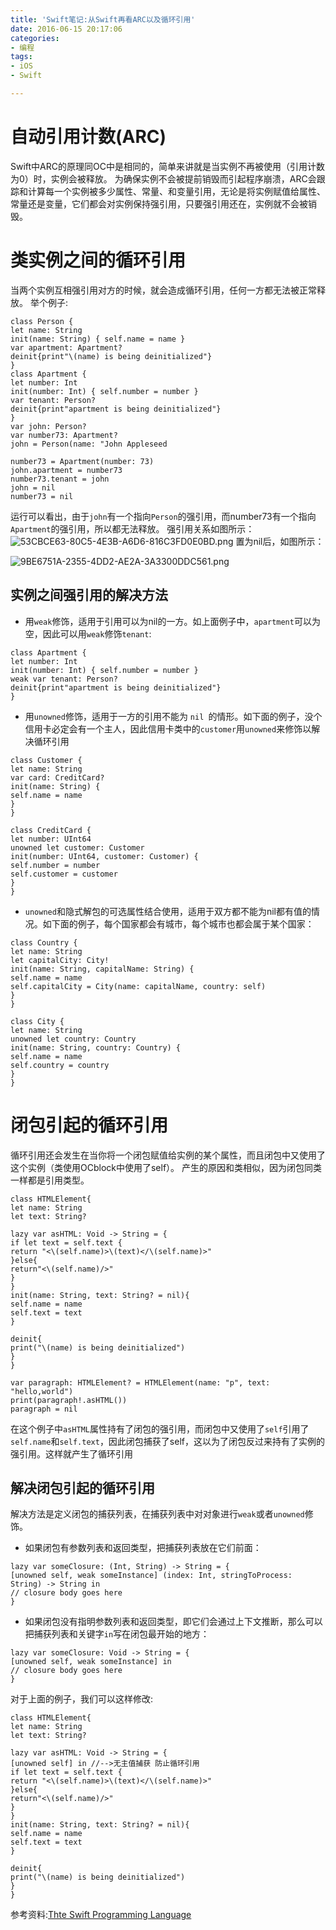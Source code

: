 ```yaml
---
title: 'Swift笔记:从Swift再看ARC以及循环引用'
date: 2016-06-15 20:17:06
categories:
- 编程
tags:
- iOS
- Swift

---
```

# 自动引用计数(ARC)
Swift中ARC的原理同OC中是相同的，简单来讲就是当实例不再被使用（引用计数为0）时，实例会被释放。
为确保实例不会被提前销毁而引起程序崩溃，ARC会跟踪和计算每一个实例被多少属性、常量、和变量引用，无论是将实例赋值给属性、常量还是变量，它们都会对实例保持强引用，只要强引用还在，实例就不会被销毁。
<!-- more -->
# 类实例之间的循环引用
当两个实例互相强引用对方的时候，就会造成循环引用，任何一方都无法被正常释放。
举个例子:
``` 
class Person {
let name: String
init(name: String) { self.name = name }
var apartment: Apartment?
deinit{print"\(name) is being deinitialized"}
}
class Apartment {
let number: Int
init(number: Int) { self.number = number }
var tenant: Person?
deinit{print"apartment is being deinitialized"}
}
var john: Person?
var number73: Apartment?
john = Person(name: "John Appleseed

number73 = Apartment(number: 73)
john.apartment = number73
number73.tenant = john
john = nil
number73 = nil
```
运行可以看出，由于`john`有一个指向`Person`的强引用，而number73有一个指向`Apartment`的强引用，所以都无法释放。
强引用关系如图所示：
![53CBCE63-80C5-4E3B-A6D6-816C3FD0E0BD.png](http://occxq9xco.bkt.clouddn.com/cycle01.jpg)
置为nil后，如图所示：

![9BE6751A-2355-4DD2-AE2A-3A3300DDC561.png](http://occxq9xco.bkt.clouddn.com/cycle02.jpg)
## 实例之间强引用的解决方法
- 用`weak`修饰，适用于引用可以为nil的一方。如上面例子中，`apartment`可以为空，因此可以用`weak`修饰`tenant`:
``` 
class Apartment {
let number: Int
init(number: Int) { self.number = number }
weak var tenant: Person?
deinit{print"apartment is being deinitialized"}
}
```
- 用`unowned`修饰，适用于一方的引用不能为 `nil `的情形。如下面的例子，没个信用卡必定会有一个主人，因此信用卡类中的`customer`用`unowned`来修饰以解决循环引用
```
class Customer {
let name: String
var card: CreditCard?
init(name: String) {
self.name = name
}
}

class CreditCard {
let number: UInt64
unowned let customer: Customer
init(number: UInt64, customer: Customer) {
self.number = number
self.customer = customer
}
}
```
- `unowned`和隐式解包的可选属性结合使用，适用于双方都不能为nil都有值的情况。如下面的例子，每个国家都会有城市，每个城市也都会属于某个国家：
``` 
class Country {
let name: String
let capitalCity: City!
init(name: String, capitalName: String) {
self.name = name
self.capitalCity = City(name: capitalName, country: self)
}
}

class City {
let name: String
unowned let country: Country
init(name: String, country: Country) {
self.name = name
self.country = country
}
}
```

# 闭包引起的循环引用
循环引用还会发生在当你将一个闭包赋值给实例的某个属性，而且闭包中又使用了这个实例（类使用OCblock中使用了self）。
产生的原因和类相似，因为闭包同类一样都是引用类型。
```
class HTMLElement{
let name: String
let text: String?

lazy var asHTML: Void -> String = {
if let text = self.text {
return "<\(self.name)>\(text)</\(self.name)>"
}else{
return"<\(self.name)/>"
}
}
init(name: String, text: String? = nil){
self.name = name
self.text = text
}

deinit{
print("\(name) is being deinitialized")
}
}

var paragraph: HTMLElement? = HTMLElement(name: "p", text: "hello,world")
print(paragraph!.asHTML())
paragraph = nil
```
在这个例子中`asHTML`属性持有了闭包的强引用，而闭包中又使用了`self`引用了`self.name`和`self.text`，因此闭包捕获了self，这以为了闭包反过来持有了实例的强引用。这样就产生了循环引用
## 解决闭包引起的循环引用
解决方法是定义闭包的捕获列表，在捕获列表中对对象进行`weak`或者`unowned`修饰。
- 如果闭包有参数列表和返回类型，把捕获列表放在它们前面：
```
lazy var someClosure: (Int, String) -> String = {
[unowned self, weak someInstance] (index: Int, stringToProcess: String) -> String in
// closure body goes here
}  
```
- 如果闭包没有指明参数列表和返回类型，即它们会通过上下文推断，那么可以把捕获列表和关键字`in`写在闭包最开始的地方：
```
lazy var someClosure: Void -> String = {
[unowned self, weak someInstance] in
// closure body goes here
}  
```
对于上面的例子，我们可以这样修改:
```
class HTMLElement{
let name: String
let text: String?

lazy var asHTML: Void -> String = {
[unowned self] in //-->无主值捕获 防止循环引用
if let text = self.text {
return "<\(self.name)>\(text)</\(self.name)>"
}else{
return"<\(self.name)/>"
}
}
init(name: String, text: String? = nil){
self.name = name
self.text = text
}

deinit{
print("\(name) is being deinitialized")
}
}
```
参考资料:[Thte Swift Programming Language](https://developer.apple.com/library/ios/documentation/Swift/Conceptual/Swift_Programming_Language/index.html#//apple_ref/doc/uid/TP40014097-CH3-ID0])